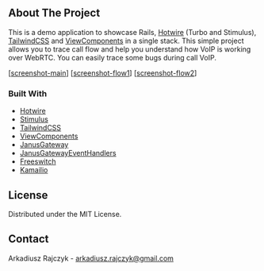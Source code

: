 
<!-- PROJECT LOGO -->

<!-- TABLE OF CONTENTS -->

<!-- ABOUT THE PROJECT -->
## About The Project
This is a demo application to showcase Rails, [Hotwire](https://hotwire.dev) (Turbo and Stimulus), [TailwindCSS](https://tailwindcss.com) and [ViewComponents](https://viewcomponent.org) in a single stack.
This simple project allows you to trace call flow and help you understand how VoIP is working over WebRTC.
You can easily trace some bugs during call VoIP. 


[[screenshot-main]]
[[screenshot-flow1]]
[[screenshot-flow2]]


### Built With

* [Hotwire](https://hotwire.dev) 
* [Stimulus](https://stimulusjs.org)
* [TailwindCSS](https://tailwindcss.com)
* [ViewComponents](https://viewcomponent.org)
* [JanusGateway](https://janus.conf.meetecho.com/)
* [JanusGatewayEventHandlers](https://www.meetecho.com/blog/event-handlers-a-practical-example/)
* [Freeswitch](https://freeswitch.com/)
* [Kamailio](https://www.kamailio.org/)

<!-- GETTING STARTED -->


<!-- USAGE EXAMPLES -->


<!-- CONTRIBUTING -->

<!-- LICENSE -->
## License

Distributed under the MIT License.


<!-- CONTACT -->
## Contact

Arkadiusz Rajczyk  - arkadiusz.rajczyk@gmail.com

[screenshot-main]: https://github.com/Daster15/WebRTCMonitor/blob/master/public/images/CallList.PNG
[screenshot-flow1]: https://github.com/Daster15/WebRTCMonitor/blob/master/public/images/CallFlow1.PNG
[screenshot-flow2]: https://github.com/Daster15/WebRTCMonitor/blob/master/public/images/CallFlow2.PNG






